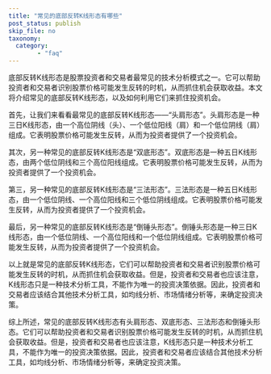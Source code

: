 ```yaml
---
title: "常见的底部反转K线形态有哪些"
post_status: publish
skip_file: no
taxonomy:
  category:
        - "faq"
---
```


底部反转K线形态是股票投资者和交易者最常见的技术分析模式之一。它可以帮助投资者和交易者识别股票价格可能发生反转的时机，从而抓住机会获取收益。本文将介绍常见的底部反转K线形态，以及如何利用它们来抓住投资机会。

首先，让我们来看看最常见的底部反转K线形态——“头肩形态”。头肩形态是一种三日K线形态，由一个高位阴线（头）、一个低位阳线（肩）和一个低位阴线（肩）组成。它表明股票价格可能发生反转，从而为投资者提供了一个投资机会。

其次，另一种常见的底部反转K线形态是“双底形态”。双底形态是一种五日K线形态，由两个低位阴线和三个高位阳线组成。它表明股票价格可能发生反转，从而为投资者提供了一个投资机会。

第三，另一种常见的底部反转K线形态是“三法形态”。三法形态是一种五日K线形态，由一个低位阴线、一个高位阳线和三个低位阴线组成。它表明股票价格可能发生反转，从而为投资者提供了一个投资机会。

最后，另一种常见的底部反转K线形态是“倒锤头形态”。倒锤头形态是一种三日K线形态，由一个低位阴线、一个高位阳线和一个低位阴线组成。它表明股票价格可能发生反转，从而为投资者提供了一个投资机会。

以上就是常见的底部反转K线形态，它们可以帮助投资者和交易者识别股票价格可能发生反转的时机，从而抓住机会获取收益。但是，投资者和交易者也应该注意，K线形态只是一种技术分析工具，不能作为唯一的投资决策依据。因此，投资者和交易者应该结合其他技术分析工具，如均线分析、市场情绪分析等，来确定投资决策。

综上所述，常见的底部反转K线形态有头肩形态、双底形态、三法形态和倒锤头形态。它们可以帮助投资者和交易者识别股票价格可能发生反转的时机，从而抓住机会获取收益。但是，投资者和交易者也应该注意，K线形态只是一种技术分析工具，不能作为唯一的投资决策依据。因此，投资者和交易者应该结合其他技术分析工具，如均线分析、市场情绪分析等，来确定投资决策。
